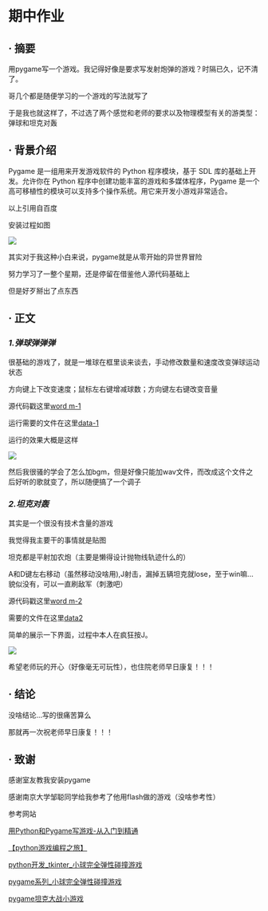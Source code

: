 # 期中作业
## · 摘要
用pygame写一个游戏。我记得好像是要求写发射炮弹的游戏？时隔已久，记不清了。

哥几个都是随便学习的一个游戏的写法就写了

于是我也就这样了，不过选了两个感觉和老师的要求以及物理模型有关的游类型：弹球和坦克对轰

## · 背景介绍
Pygame 是一组用来开发游戏软件的 Python 程序模块，基于 SDL 库的基础上开发。允许你在 Python 程序中创建功能丰富的游戏和多媒体程序，Pygame 是一个高可移植性的模块可以支持多个操作系统。用它来开发小游戏非常适合。

以上引用自百度

安装过程如图

![](https://github.com/zhaozhanyi0804/computationalphysics_N2015301020052/blob/master/middle%20exam/%E6%9C%9F%E4%B8%AD1.png)

其实对于我这种小白来说，pygame就是从零开始的异世界冒险

努力学习了一整个星期，还是停留在借鉴他人源代码基础上

但是好歹掰出了点东西

## · 正文
### ***1.弹球弹弹弹***
很基础的游戏了，就是一堆球在框里谈来谈去，手动修改数量和速度改变弹球运动状态

方向键上下改变速度；鼠标左右键增减球数；方向键左右键改变音量

源代码戳这里[word m-1](https://github.com/zhaozhanyi0804/computationalphysics_N2015301020052/blob/master/middle%20exam/Word%20middle-1.py)

运行需要的文件在这里[data-1](https://github.com/zhaozhanyi0804/computationalphysics_N2015301020052/tree/master/middle%20exam/data%201)

运行的效果大概是这样

![](https://github.com/zhaozhanyi0804/computationalphysics_N2015301020052/blob/master/middle%20exam/%E6%9C%9F%E4%B8%AD2.gif)

然后我很骚的学会了怎么加bgm，但是好像只能加wav文件，而改成这个文件之后好听的歌就变了，所以随便搞了一个调子
### ***2.坦克对轰***
其实是一个很没有技术含量的游戏

我觉得我主要干的事情就是贴图

坦克都是平射加农炮（主要是懒得设计抛物线轨迹什么的）

A和D键左右移动（虽然移动没啥用),J射击，漏掉五辆坦克就lose，至于win嘛...貌似没有，可以一直刷敌军（刺激吧）

源代码戳这里[word m-2](https://github.com/zhaozhanyi0804/computationalphysics_N2015301020052/blob/master/middle%20exam/Word%20middle-2.py)

需要的文件在这里[data2](https://github.com/zhaozhanyi0804/computationalphysics_N2015301020052/tree/master/middle%20exam/data%202)

简单的展示一下界面，过程中本人在疯狂按J。

![](https://github.com/zhaozhanyi0804/computationalphysics_N2015301020052/blob/master/middle%20exam/%E6%9C%9F%E4%B8%AD3.gif)

希望老师玩的开心（好像毫无可玩性），也住院老师早日康复！！！

## · 结论
没啥结论...写的很痛苦算么

那就再一次祝老师早日康复！！！

## · 致谢
感谢室友教我安装pygame

感谢南京大学邹聪同学给我参考了他用flash做的游戏（没啥参考性）

参考网站

[用Python和Pygame写游戏-从入门到精通](https://eyehere.net/2011/python-pygame-novice-professional-1/)

[【python游戏编程之旅】](http://www.cnblogs.com/msxh/p/4966899.html)

[python开发_tkinter_小球完全弹性碰撞游戏](http://www.cnblogs.com/hongten/archive/2013/09/28/hongten_python_pong.html)

[pygame系列_小球完全弹性碰撞游戏](https://www.cnblogs.com/hongten/p/3369278.html)

[pygame坦克大战小游戏](http://bbs.fishc.com/forum.php?mod=viewthread&tid=81941&extra=page%3D1&page=1)



